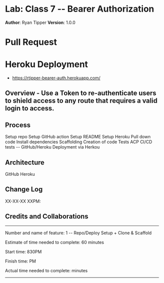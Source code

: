 # Lab: Class 7  -- Bearer Authorization


**Author**: Ryan Tipper
**Version**: 1.0.0

# Pull Request


# Heroku Deployment
- https://rtipper-bearer-auth.herokuapp.com/

## Overview - Use a Token to re-authenticate users to shield access to any route that requires a valid login to access.


## Process
Setup repo
Setup GitHub action
Setup README
Setup Heroku
Pull down code
Install dependencies
Scaffolding
Creation of code
Tests
ACP
CI/CD tests -- GitHub/Heroku
Deployment via Herkou

## Architecture
GitHub
Heroku

## Change Log
XX-XX-XX XXPM: 

## Credits and Collaborations

------

Number and name of feature: 1 -- Repo/Deploy Setup + Clone & Scaffold

Estimate of time needed to complete: 60 minutes

Start time: 830PM

Finish time: PM

Actual time needed to complete:  minutes

------

